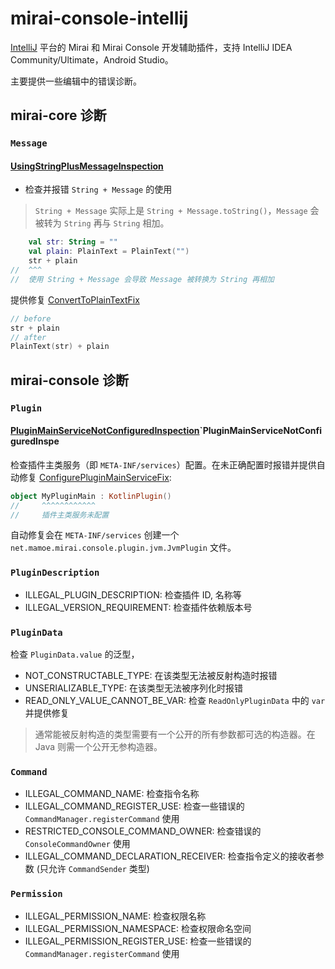 # mirai-console-intellij

[IntelliJ](https://www.jetbrains.com/idea/) 平台的 Mirai 和 Mirai Console 开发辅助插件，支持 IntelliJ IDEA Community/Ultimate，Android Studio。

主要提供一些编辑中的错误诊断。

## mirai-core 诊断

### `Message`

#### [UsingStringPlusMessageInspection](src/diagnostics/UsingStringPlusMessageInspection.kt#L33)

- 检查并报错 `String + Message` 的使用

> `String + Message` 实际上是 `String + Message.toString()`，`Message` 会被转为 `String` 再与 `String` 相加。

```kotlin
    val str: String = ""
    val plain: PlainText = PlainText("")
    str + plain
//  ^^^
//  使用 String + Message 会导致 Message 被转换为 String 再相加 
```

提供修复 [ConvertToPlainTextFix](src/diagnostics/fix/ConvertToPlainTextFix.kt#L26)

```kotlin
// before
str + plain
// after
PlainText(str) + plain
```

## mirai-console 诊断

### `Plugin`

#### [PluginMainServiceNotConfiguredInspection](src/diagnostics/PluginMainServiceNotConfiguredInspection.kt#L38)`PluginMainServiceNotConfiguredInspe

检查插件主类服务（即 `META-INF/services`）配置。在未正确配置时报错并提供自动修复 [ConfigurePluginMainServiceFix](src/diagnostics/fix/ConfigurePluginMainServiceFix.kt#L26):

```kotlin
object MyPluginMain : KotlinPlugin()
//     ^^^^^^^^^^^^
//     插件主类服务未配置
```

自动修复会在 `META-INF/services` 创建一个 `net.mamoe.mirai.console.plugin.jvm.JvmPlugin` 文件。

### `PluginDescription`

- ILLEGAL_PLUGIN_DESCRIPTION: 检查插件 ID, 名称等
- ILLEGAL_VERSION_REQUIREMENT: 检查插件依赖版本号

### `PluginData`

检查 `PluginData.value` 的泛型，

- NOT_CONSTRUCTABLE_TYPE: 在该类型无法被反射构造时报错
- UNSERIALIZABLE_TYPE: 在该类型无法被序列化时报错
- READ_ONLY_VALUE_CANNOT_BE_VAR: 检查 `ReadOnlyPluginData` 中的 `var` 并提供修复

> 通常能被反射构造的类型需要有一个公开的所有参数都可选的构造器。在 Java 则需一个公开无参构造器。

### `Command`

- ILLEGAL_COMMAND_NAME: 检查指令名称
- ILLEGAL_COMMAND_REGISTER_USE: 检查一些错误的 `CommandManager.registerCommand` 使用
- RESTRICTED_CONSOLE_COMMAND_OWNER: 检查错误的 `ConsoleCommandOwner` 使用
- ILLEGAL_COMMAND_DECLARATION_RECEIVER: 检查指令定义的接收者参数 (只允许 `CommandSender` 类型)

### `Permission`

- ILLEGAL_PERMISSION_NAME: 检查权限名称
- ILLEGAL_PERMISSION_NAMESPACE: 检查权限命名空间
- ILLEGAL_PERMISSION_REGISTER_USE: 检查一些错误的 `CommandManager.registerCommand` 使用
